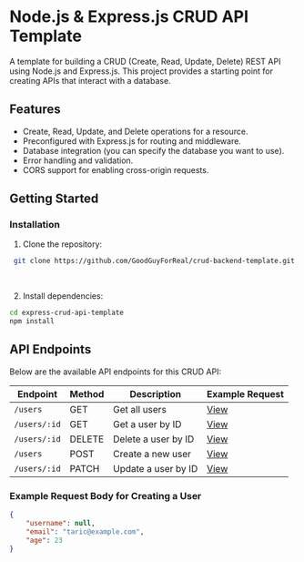 # Node.js & Express.js CRUD API Template

A template for building a CRUD (Create, Read, Update, Delete) REST API using Node.js and Express.js. This project provides a starting point for creating APIs that interact with a database.

## Features

- Create, Read, Update, and Delete operations for a resource.
- Preconfigured with Express.js for routing and middleware.
- Database integration (you can specify the database you want to use).
- Error handling and validation.
- CORS support for enabling cross-origin requests.

## Getting Started

### Installation

1. Clone the repository:
 ```bash
  git clone https://github.com/GoodGuyForReal/crud-backend-template.git
  ```

<br>
   
2. Install dependencies:
 ```bash
cd express-crud-api-template
npm install
 ```


## API Endpoints

Below are the available API endpoints for this CRUD API:

| Endpoint             | Method | Description                 | Example Request                                        |
| --------------------  | ------ | ---------------------------- | ------------------------------------------------------ |
| `/users`             | GET    | Get all users               | [View](http://localhost:5000/users)                    |
| `/users/:id`         | GET    | Get a user by ID            | [View](http://localhost:5000/users/5776786867)        |
| `/users/:id`         | DELETE | Delete a user by ID         | [View](http://localhost:5000/users/8)                  |
| `/users`             | POST   | Create a new user           | [View](http://localhost:5000/users)                    |
| `/users/:id`         | PATCH  | Update a user by ID         | [View](http://localhost:5000/users/3)                  |

### Example Request Body for Creating a User

```json
{
    "username": null,
    "email": "taric@example.com",
    "age": 23
}


